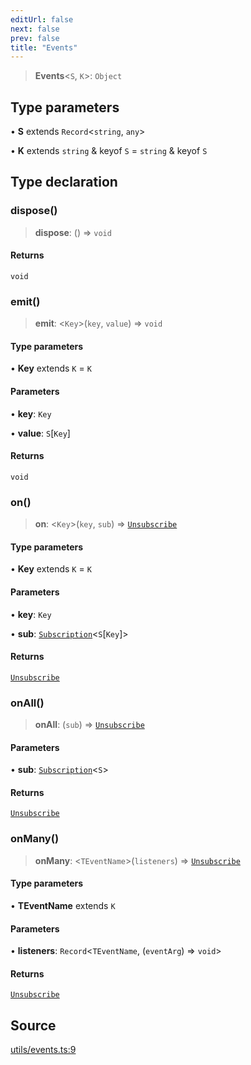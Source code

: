 ```yaml
---
editUrl: false
next: false
prev: false
title: "Events"
---
```


> **Events**\<`S`, `K`\>: `Object`

## Type parameters

• **S** extends `Record`\<`string`, `any`\>

• **K** extends `string` & keyof `S` = `string` & keyof `S`

## Type declaration

### dispose()

> **dispose**: () => `void`

#### Returns

`void`

### emit()

> **emit**: \<`Key`\>(`key`, `value`) => `void`

#### Type parameters

• **Key** extends `K` = `K`

#### Parameters

• **key**: `Key`

• **value**: `S`\[`Key`\]

#### Returns

`void`

### on()

> **on**: \<`Key`\>(`key`, `sub`) => [`Unsubscribe`](Unsubscribe.md)

#### Type parameters

• **Key** extends `K` = `K`

#### Parameters

• **key**: `Key`

• **sub**: [`Subscription`](Subscription.md)\<`S`\[`Key`\]\>

#### Returns

[`Unsubscribe`](Unsubscribe.md)

### onAll()

> **onAll**: (`sub`) => [`Unsubscribe`](Unsubscribe.md)

#### Parameters

• **sub**: [`Subscription`](Subscription.md)\<`S`\>

#### Returns

[`Unsubscribe`](Unsubscribe.md)

### onMany()

> **onMany**: \<`TEventName`\>(`listeners`) => [`Unsubscribe`](Unsubscribe.md)

#### Type parameters

• **TEventName** extends `K`

#### Parameters

• **listeners**: `Record`\<`TEventName`, (`eventArg`) => `void`\>

#### Returns

[`Unsubscribe`](Unsubscribe.md)

## Source

[utils/events.ts:9](https://github.com/nodenogg-in/alpha-p2p/blob/265a0e2/packages/statekit/src/utils/events.ts#L9)
